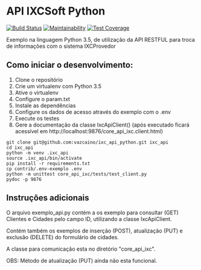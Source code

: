 # API IXCSoft Python
[![Build Status](https://travis-ci.org/vazcaino/ixc_api_python.svg?branch=master)](https://travis-ci.org/vazcaino/ixc_api_python)
[![Maintainability](https://api.codeclimate.com/v1/badges/b77cb29c3a4bdfe5a90d/maintainability)](https://codeclimate.com/github/vazcaino/ixc_api_python/maintainability)
[![Test Coverage](https://api.codeclimate.com/v1/badges/b77cb29c3a4bdfe5a90d/test_coverage)](https://codeclimate.com/github/vazcaino/ixc_api_python/test_coverage)

Exemplo na linguagem Python 3.5, de utilização da API RESTFUL para troca de informações com o sistema IXCProvedor


## Como iniciar o desenvolvimento:

1. Clone o repositório
2. Crie um virtualenv com Python 3.5
3. Ative o virtualenv
4. Configure o param.txt
5. Instale as dependências
6. Configure os dados de acesso através do exemplo com o .env
7. Execute os testes
8. Gere a documentação da classe IxcApiClient() (após executado ficará acessível em http://localhost:9876/core_api_ixc.client.html)

```console
git clone git@github.com:vazcaino/ixc_api_python.git ixc_api
cd ixc_api
python -m venv .ixc_api
source .ixc_api/bin/activate
pip install -r requirements.txt
cp contrib/.env-exemplo .env
python -m unittest core_api_ixc/tests/test_client.py
pydoc -p 9876
```

## Instruções adicionais

O arquivo exemplo_api.py contém a os exemplo para consultar (GET) Clientes e Cidades pelo campo ID, utilizando a classe IxcApiClient.

Contém também os exemplos de inserção (POST), atualização (PUT) e exclusão (DELETE) do formulário de cidades.

A classe para comunicação esta no diretório "core_api_ixc".

OBS: Método de atualização (PUT) ainda não esta funcional.

